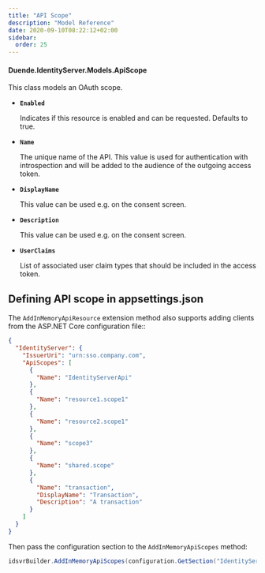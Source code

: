 ```yaml
---
title: "API Scope"
description: "Model Reference"
date: 2020-09-10T08:22:12+02:00
sidebar:
  order: 25
---
```


#### Duende.IdentityServer.Models.ApiScope

This class models an OAuth scope.

* **`Enabled`**
    
  Indicates if this resource is enabled and can be requested. Defaults to true.

* **`Name`**

  The unique name of the API. This value is used for authentication with introspection and will be added to the audience
  of the outgoing access token.

* **`DisplayName`**

  This value can be used e.g. on the consent screen.

* **`Description`**

  This value can be used e.g. on the consent screen.

* **`UserClaims`**

  List of associated user claim types that should be included in the access token.

## Defining API scope in appsettings.json

The `AddInMemoryApiResource` extension method also supports adding clients from the ASP.NET Core configuration file::

```json
{
  "IdentityServer": {
    "IssuerUri": "urn:sso.company.com",
    "ApiScopes": [
      {
        "Name": "IdentityServerApi"
      },
      {
        "Name": "resource1.scope1"
      },
      {
        "Name": "resource2.scope1"
      },
      {
        "Name": "scope3"
      },
      {
        "Name": "shared.scope"
      },
      {
        "Name": "transaction",
        "DisplayName": "Transaction",
        "Description": "A transaction"
      }
    ]
  }
}
```

Then pass the configuration section to the `AddInMemoryApiScopes` method:

```cs
idsvrBuilder.AddInMemoryApiScopes(configuration.GetSection("IdentityServer:ApiScopes"))
```